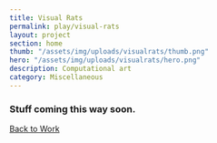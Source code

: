 ```yaml
---
title: Visual Rats
permalink: play/visual-rats
layout: project
section: home
thumb: "/assets/img/uploads/visualrats/thumb.png"
hero: "/assets/img/uploads/visualrats/hero.png"
description: Computational art
category: Miscellaneous
---
```


### Stuff coming this way soon.

<a href="/">Back to Work</a>
